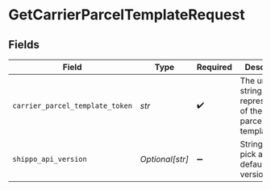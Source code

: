 # GetCarrierParcelTemplateRequest


## Fields

| Field                                                           | Type                                                            | Required                                                        | Description                                                     |
| --------------------------------------------------------------- | --------------------------------------------------------------- | --------------------------------------------------------------- | --------------------------------------------------------------- |
| `carrier_parcel_template_token`                                 | *str*                                                           | :heavy_check_mark:                                              | The unique string representation of the carrier parcel template |
| `shippo_api_version`                                            | *Optional[str]*                                                 | :heavy_minus_sign:                                              | String used to pick a non-default API version to use            |